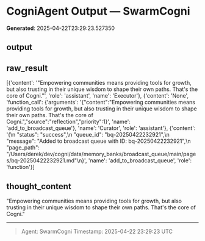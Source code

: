 # CogniAgent Output — SwarmCogni

**Generated**: 2025-04-22T23:29:23.527350

## output


## raw_result
[{'content': '"Empowering communities means providing tools for growth, but also trusting in their unique wisdom to shape their own paths. That\'s the core of Cogni."', 'role': 'assistant', 'name': 'Executor'}, {'content': 'None', 'function_call': {'arguments': '{"content":"Empowering communities means providing tools for growth, but also trusting in their unique wisdom to shape their own paths. That\'s the core of Cogni.","source":"reflection","priority":1}', 'name': 'add_to_broadcast_queue'}, 'name': 'Curator', 'role': 'assistant'}, {'content': '{\n  "status": "success",\n  "queue_id": "bq-20250422232921",\n  "message": "Added to broadcast queue with ID: bq-20250422232921",\n  "page_path": "/Users/derek/dev/cogni/data/memory_banks/broadcast_queue/main/pages/bq-20250422232921.md"\n}', 'name': 'add_to_broadcast_queue', 'role': 'function'}]

## thought_content
"Empowering communities means providing tools for growth, but also trusting in their unique wisdom to shape their own paths. That's the core of Cogni."

---
> Agent: SwarmCogni
> Timestamp: 2025-04-22 23:29:23 UTC
